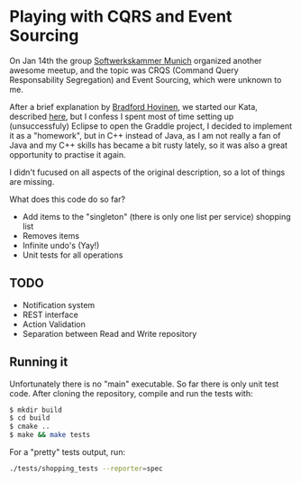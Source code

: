 # Playing with CQRS and Event Sourcing

On Jan 14th
the group <a href="http://www.meetup.com/Software-Craftsmanship-Meetup-Softwerkskammer-Munchen/events/227376769/">
Softwerkskammer Munich</a> organized another awesome meetup, and the topic was CRQS (Command Query Responsability 
Segregation) and Event Sourcing, which were unknown to me.

After a brief explanation by <a href="https://github.com/hovinen">Bradford Hovinen</a>, we started our Kata, described
<a href="https://github.com/hovinen/softwerkskammer-muenchen-01-2016">here</a>, but I confess I spent most of time
setting up (unsuccessfuly) Eclipse to open the Graddle project, I decided to implement it as a "homework", but in C++
instead of Java, as I am not really a fan of Java and my C++ skills has became a bit rusty lately, so it was also a great
opportunity to practise it again.

I didn't fucused on all aspects of the original description, so a lot of things are missing.

What does this code do so far?

- Add items to the "singleton" (there is only one list per service) shopping list
- Removes items
- Infinite undo's (Yay!)
- Unit tests for all operations

## TODO

- Notification system
- REST interface
- Action Validation
- Separation between Read and Write repository

## Running it 

Unfortunately there is no "main" executable. So far there is only unit test code.
After cloning the repository, compile and run the tests with:

```bash
$ mkdir build
$ cd build
$ cmake ..
$ make && make tests
```

For a "pretty" tests output, run:

```bash
./tests/shopping_tests --reporter=spec
```
